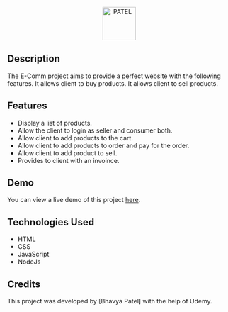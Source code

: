 
<!-- PROJECT LOGO -->
<br />
<div align="center">
   <img src="https://m.media-amazon.com/images/I/61vz5EMkvxL._UL1500_.jpg" alt="PATEL" height="75">
 
</div>



## Description

The E-Comm project aims to provide a perfect website with the following features. It allows client to buy products.
It allows client to sell products.

## Features

- Display a list of products.
- Allow the client to login as seller and consumer both.
- Allow client to add products to the cart.
- Allow client to add products to order and pay for the order.
- Allow client to add product to sell.
- Provides to client with an invoince.

## Demo

You can view a live demo of this project [here]().

## Technologies Used

- HTML
- CSS
- JavaScript
- NodeJs

## Credits

This project was developed by [Bhavya Patel] with the help of Udemy.

